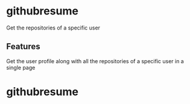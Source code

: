 # githubresume
Get the repositories of a specific user

## Features
Get the user profile along with all the repositories of a specific user in a single page


# githubresume

